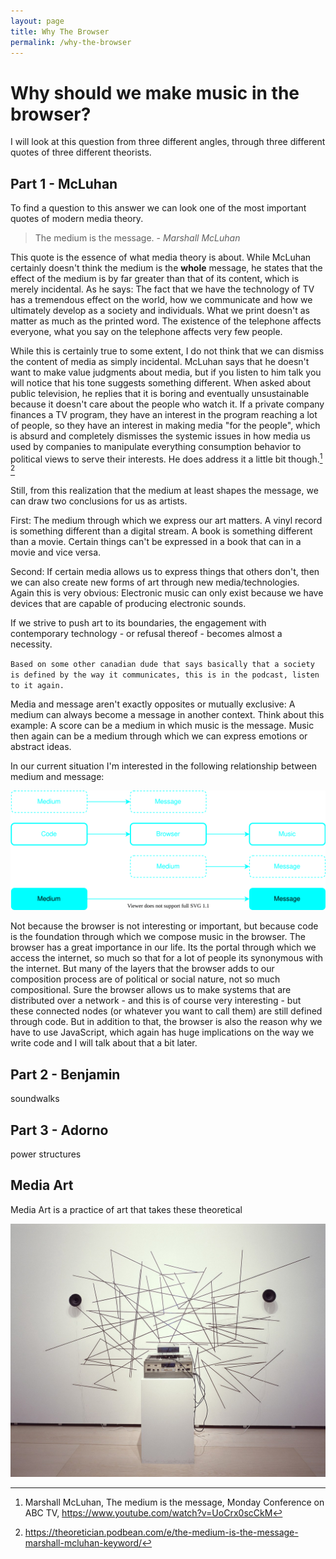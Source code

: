 ```yaml
---
layout: page
title: Why The Browser
permalink: /why-the-browser
---
```


# Why should we make music in the browser?

I will look at this question from three different angles, through three different quotes of three different theorists.

## Part 1 - McLuhan

To find a question to this answer we can look one of the most important quotes of modern media theory.

> The medium is the message.
\- *Marshall McLuhan*

This quote is the essence of what media theory is about. While McLuhan certainly doesn't think the medium is the **whole** message, he states that the effect of the medium is by far greater than that of its content, which is merely incidental. As he says: The fact that we have the technology of TV has a tremendous effect on the world, how we communicate and how we ultimately develop as a society and individuals. What we print doesn't as matter as much as the printed word. The existence of the telephone affects everyone, what you say on the telephone affects very few people.

While this is certainly true to some extent, I do not think that we can dismiss the content of media as simply incidental. McLuhan says that he doesn't want to make value judgments about media, but if you listen to him talk you will notice that his tone suggests something different. When asked about public television, he replies that it is boring and eventually unsustainable because it doesn't care about the people who watch it. If a private company finances a TV program, they have an interest in the program reaching a lot of people, so they have an interest in making media "for the people", which is absurd and completely dismisses the systemic issues in how media us used by companies to manipulate everything consumption behavior to political views to serve their interests. He does address it a little bit though.[^mcluhan] [^mcluhan-podcast]

Still, from this realization that the medium at least shapes the message, we can draw two conclusions for us as artists. 

First: The medium through which we express our art matters. A vinyl record is something different than a digital stream. A book is something different than a movie. Certain things can't be expressed in a book that can in a movie and vice versa.

Second: If certain media allows us to express things that others don't, then we can also create new forms of art through new media/technologies. Again this is very obvious: Electronic music can only exist because we have devices that are capable of producing electronic sounds.

If we strive to push art to its boundaries, the engagement with contemporary technology - or refusal thereof - becomes almost a necessity.

`Based on some other canadian dude that says basically that a society is defined by the way it communicates, this is in the podcast, listen to it again.`

Media and message aren't exactly opposites or mutually exclusive: A medium can always become a message in another context. Think about this example: A score can be a medium in which music is the message. Music then again can be a medium through which we can express emotions or abstract ideas.

In our current situation I'm interested in the following relationship between medium and message:

![medium-message](images/medium-message.svg)

Not because the browser is not interesting or important, but because code is the foundation through which we compose music in the browser. The browser has a great importance in our life. Its the portal through which we access the internet, so much so that for a lot of people its synonymous with the internet. But many of the layers that the browser adds to our composition process are of political or social nature, not so much compositional. Sure the browser allows us to make systems that are distributed over a network - and this is of course very interesting - but these connected nodes (or whatever you want to call them) are still defined through code. But in addition to that, the browser is also the reason why we have to use JavaScript, which again has huge implications on the way we write code and I will talk about that a bit later.

## Part 2 - Benjamin

soundwalks

## Part 3 - Adorno

power structures



## Media Art

Media Art is a practice of art that takes these theoretical

![Nam June Paik - Tape](images/nam-june-paik-tape.jpeg)













[^mcluhan]: Marshall McLuhan, The medium is the message, Monday Conference on ABC TV, https://www.youtube.com/watch?v=UoCrx0scCkM

[^mcluhan-podcast]: https://theoretician.podbean.com/e/the-medium-is-the-message-marshall-mcluhan-keyword/